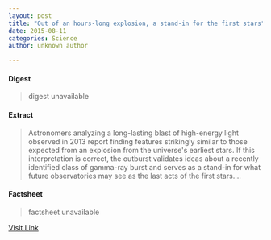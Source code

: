 ```yaml
---
layout: post
title: "Out of an hours-long explosion, a stand-in for the first stars"
date: 2015-08-11
categories: Science
author: unknown author

---
```



#### Digest
>digest unavailable

#### Extract
>Astronomers analyzing a long-lasting blast of high-energy light observed in 2013 report finding features strikingly similar to those expected from an explosion from the universe's earliest stars. If this interpretation is correct, the outburst validates ideas about a recently identified class of gamma-ray burst and serves as a stand-in for what future observatories may see as the last acts of the first stars....

#### Factsheet
>factsheet unavailable

[Visit Link](http://feeds.sciencedaily.com/~r/sciencedaily/~3/USfI7ZrfRxA/140711153341.htm)



